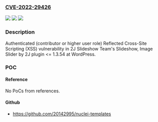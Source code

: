 ### [CVE-2022-29426](https://cve.mitre.org/cgi-bin/cvename.cgi?name=CVE-2022-29426)
![](https://img.shields.io/static/v1?label=Product&message=Slideshow%2C%20Image%20Slider%20by%202J%20(WordPress%20plugin)&color=blue)
![](https://img.shields.io/static/v1?label=Version&message=%3C%3D%201.3.54%3C%3D%201.3.54%20&color=brighgreen)
![](https://img.shields.io/static/v1?label=Vulnerability&message=CWE-79%20Cross-site%20Scripting%20(XSS)&color=brighgreen)

### Description

Authenticated (contributor or higher user role) Reflected Cross-Site Scripting (XSS) vulnerability in 2J Slideshow Team's Slideshow, Image Slider by 2J plugin <= 1.3.54 at WordPress.

### POC

#### Reference
No PoCs from references.

#### Github
- https://github.com/20142995/nuclei-templates


